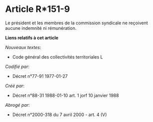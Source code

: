 # Article R*151-9

Le président et les membres de la commission syndicale ne reçoivent aucune indemnité ni rémunération.

**Liens relatifs à cet article**

_Nouveaux textes_:

  - Code général des collectivités territoriales L

_Codifié par_:

  - Décret n°77-91 1977-01-27

_Créé par_:

  - Décret n°88-31 1988-01-10 art. 1 jorf 10 janvier 1988

_Abrogé par_:

  - Décret n°2000-318 du 7 avril 2000 - art. 4 (V)
